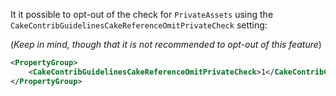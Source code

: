 It it possible to opt-out of the check for `PrivateAssets` using the `CakeContribGuidelinesCakeReferenceOmitPrivateCheck` setting:

(*Keep in mind, though that it is not recommended to opt-out of this feature*)

```xml
<PropertyGroup>
    <CakeContribGuidelinesCakeReferenceOmitPrivateCheck>1</CakeContribGuidelinesCakeReferenceOmitPrivateCheck>
</PropertyGroup>
```